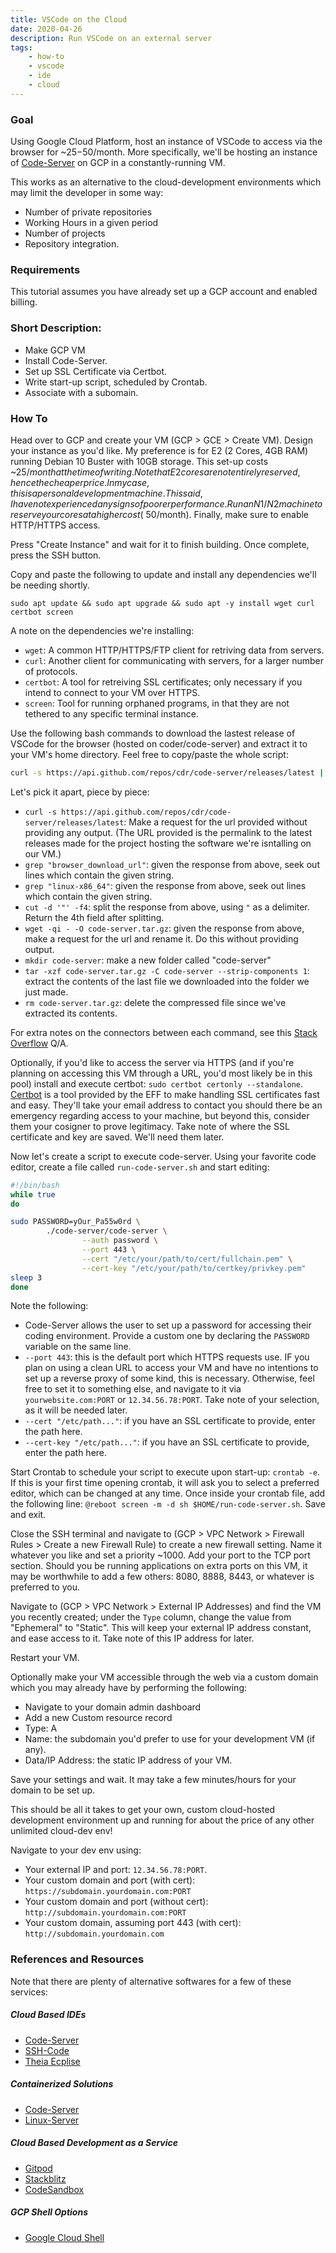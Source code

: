 ```yaml
---
title: VSCode on the Cloud
date: 2020-04-26
description: Run VSCode on an external server
tags:
    - how-to
    - vscode
    - ide
    - cloud
---
```


### Goal
Using Google Cloud Platform, host an instance of VSCode to access via the browser for ~$25-$50/month.
More specifically, we'll be hosting an instance of [Code-Server](https://github.com/cdr/code-server) on GCP in a constantly-running VM.

This works as an alternative to the cloud-development environments which may limit the developer in some way:
- Number of private repositories
- Working Hours in a given period
- Number of projects
- Repository integration.

### Requirements
This tutorial assumes you have already set up a GCP account and enabled billing.

### Short Description:
- Make GCP VM
- Install Code-Server.
- Set up SSL Certificate via Certbot.
- Write start-up script, scheduled by Crontab.
- Associate with a subomain.

### How To
Head over to GCP and create your VM (GCP > GCE > Create VM). Design your instance as you'd like. My preference is for E2 (2 Cores, 4GB RAM) running Debian 10 Buster with 10GB storage. This set-up costs ~$25/month at the time of writing. Note that E2 cores are not entirely reserved, hence the cheaper price. In my case, this is a personal development machine. This said, I have not experienced any signs of poorer performance. Run an N1/N2 machine to reserve your cores at a higher cost (~$50/month). Finally, make sure to enable HTTP/HTTPS access.

Press "Create Instance" and wait for it to finish building. Once complete, press the SSH button.

Copy and paste the following to update and install any dependencies we'll be needing shortly.

`sudo apt update && sudo apt upgrade && sudo apt -y install wget curl certbot screen`

A note on the dependencies we're installing:

- `wget`: A common HTTP/HTTPS/FTP client for retriving data from servers.
- `curl`: Another client for communicating with servers, for a larger number of protocols.
- `certbot`: A tool for retreiving SSL certificates; only necessary if you intend to connect to your VM over HTTPS.
- `screen`: Tool for running orphaned programs, in that they are not tethered to any specific terminal instance.

Use the following bash commands to download the lastest release of VSCode for the browser (hosted on coder/code-server) and extract it to your VM's home directory. Feel free to copy/paste the whole script:

```bash
curl -s https://api.github.com/repos/cdr/code-server/releases/latest | grep "browser_download_url" | grep "linux-x86_64" | cut -d '"' -f4 | wget -qi - -O code-server.tar.gz && mkdir code-server && tar -xzf code-server.tar.gz -C code-server --strip-components 1 && rm code-server.tar.gz
```

Let's pick it apart, piece by piece:

- `curl -s https://api.github.com/repos/cdr/code-server/releases/latest`: Make a request for the url provided without providing any output. (The URL provided is the permalink to the latest releases made for the project hosting the software we're isntalling on our VM.)
- `grep "browser_download_url"`: given the response from above, seek out lines which contain the given string.
- `grep "linux-x86_64"`: given the response from above, seek out lines which contain the given string.
- `cut -d '"' -f4`: split the response from above, using `"` as a delimiter. Return the 4th field after splitting.
- `wget -qi - -O code-server.tar.gz`: given the response from above, make a request for the url and rename it. Do this without providing output.
- `mkdir code-server`: make a new folder called "code-server"
- `tar -xzf code-server.tar.gz -C code-server --strip-components 1`: extract the contents of the last file we downloaded into the folder we just made.
- `rm code-server.tar.gz`: delete the compressed file since we've extracted its contents.

For extra notes on the connectors between each command, see this [Stack Overflow](https://unix.stackexchange.com/questions/159489/is-there-a-difference-between-and-and) Q/A.

Optionally, if you'd like to access the server via HTTPS (and if you're planning on accessing this VM through a URL, you'd most likely be in this pool) install and execute certbot: `sudo certbot certonly --standalone`. [Certbot](https://certbot.eff.org/) is a tool provided by the EFF to make handling SSL certificates fast and easy.  They'll take your email address to contact you should there be an emergency regarding access to your machine, but beyond this, consider them your cosigner to prove legitimacy. Take note of where the SSL certificate and key are saved. We'll need them later.

Now let's create a script to execute code-server. Using your favorite code editor, create a file called `run-code-server.sh` and start editing:

```bash
#!/bin/bash
while true
do

sudo PASSWORD=yOur_Pa55w0rd \
        ./code-server/code-server \
                --auth password \
                --port 443 \
                --cert "/etc/your/path/to/cert/fullchain.pem" \
                --cert-key "/etc/your/path/to/certkey/privkey.pem"
sleep 3
done
```

Note the following:

- Code-Server allows the user to set up a password for accessing their coding environment. Provide a custom one by declaring the `PASSWORD` variable on the same line.
- `--port 443`: this is the default port which HTTPS requests use. IF you plan on using a clean URL to access your VM and have no intentions to set up a reverse proxy of some kind, this is necessary. Otherwise, feel free to set it to something else, and navigate to it via `yourwebsite.com:PORT` or `12.34.56.78:PORT`. Take note of your selection, as it will be needed later.
- `--cert "/etc/path..."`: if you have an SSL certificate to provide, enter the path here.
- `--cert-key "/etc/path..."`: if you have an SSL certificate to provide, enter the path here.

Start Crontab to schedule your script to execute upon start-up: `crontab -e`. If this is your first time opening crontab, it will ask you to select a preferred editor, which can be changed at any time. Once inside your crontab file, add the following line: `@reboot screen -m -d sh $HOME/run-code-server.sh`. Save and exit.

Close the SSH terminal and navigate to (GCP > VPC Network > Firewall Rules > Create a new Firewall Rule) to create a new firewall setting. Name it whatever you like and set a priority ~1000. Add your port to the TCP port section. Should you be running applications on extra ports on this VM, it may be worthwhile to add a few others: 8080, 8888, 8443, or whatever is preferred to you.

Navigate to (GCP > VPC Network > External IP Addresses) and find the VM you recently created; under the `Type` column, change the value from "Ephemeral" to "Static". This will keep your external IP address constant, and ease access to it. Take note of this IP address for later.

Restart your VM.

Optionally make your VM accessible through the web via a custom domain which you may already have by performing the following:

- Navigate to your domain admin dashboard
- Add a new Custom resource record
- Type: A
- Name: the subdomain you'd prefer to use for your development VM (if any).
- Data/IP Address: the static IP address of your VM.

Save your settings and wait. It may take a few minutes/hours for your domain to be set up.

This should be all it takes to get your own, custom cloud-hosted development environment up and running for about the price of any other unlimited cloud-dev env!

Navigate to your dev env using:
- Your external IP and port: `12.34.56.78:PORT`.
- Your custom domain and port (with cert): `https://subdomain.yourdomain.com:PORT`
- Your custom domain and port (without cert): `http://subdomain.yourdomain.com:PORT`
- Your custom domain, assuming port 443 (with cert): `http://subdomain.yourdomain.com`

### References and Resources

Note that there are plenty of alternative softwares for a few of these services:

##### Cloud Based IDEs
- [Code-Server](https://github.com/cdr/code-server)
- [SSH-Code](https://github.com/cdr/sshcode)
- [Theia Ecplise](https://theia-ide.org/)

##### Containerized Solutions
- [Code-Server](https://hub.docker.com/r/codercom/code-server)
- [Linux-Server](https://hub.docker.com/r/linuxserver/code-server)

##### Cloud Based Development as a Service
- [Gitpod](https://www.gitpod.io/)
- [Stackblitz](https://stackblitz.com/)
- [CodeSandbox](https://codesandbox.io/)

##### GCP Shell Options
- [Google Cloud Shell](https://cloud.google.com/shell)